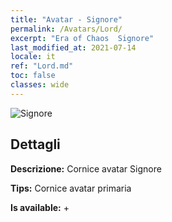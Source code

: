 ```yaml
---
title: "Avatar - Signore"
permalink: /Avatars/Lord/
excerpt: "Era of Chaos  Signore"
last_modified_at: 2021-07-14
locale: it
ref: "Lord.md"
toc: false
classes: wide
---
```

 ![Signore](/images/a/bg_head_mainView.png)

## Dettagli

 **Descrizione:** Cornice avatar Signore 

 **Tips:** Cornice avatar primaria 

 **Is available:**  + 

